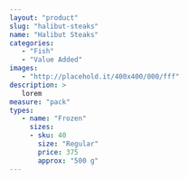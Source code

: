 ```yaml
---
layout: "product"
slug: "halibut-steaks"
name: "Halibut Steaks"
categories:
   - "Fish"
   - "Value Added"
images:
   - "http://placehold.it/400x400/000/fff"
description: >
   lorem
measure: "pack"
types: 
   - name: "Frozen"
     sizes: 
     - sku: 40
       size: "Regular"
       price: 375
       approx: "500 g"
---
```

